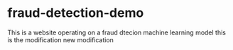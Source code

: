 # fraud-detection-demo
This is a website operating on a fraud dtecion machine learning model
 this is the modification
new modification
